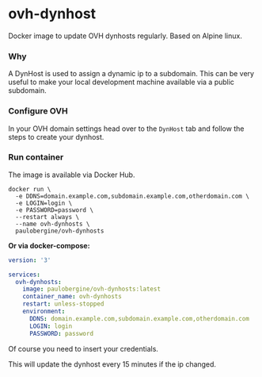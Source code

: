 # ovh-dynhost
Docker image to update OVH dynhosts regularly. Based on Alpine linux.

### Why
A DynHost is used to assign a dynamic ip to a subdomain.
This can be very useful to make your local development machine available via a public subdomain.

### Configure OVH
In your OVH domain settings head over to the `DynHost` tab and follow the steps to create your dynhost.

### Run container
The image is available via Docker Hub.

```
docker run \
  -e DDNS=domain.example.com,subdomain.example.com,otherdomain.com \
  -e LOGIN=login \
  -e PASSWORD=password \
  --restart always \
  --name ovh-dynhosts \
  paulobergine/ovh-dynhosts
```

**Or via docker-compose:**

```yml
version: '3'

services:
  ovh-dynhosts:
    image: paulobergine/ovh-dynhosts:latest
    container_name: ovh-dynhosts
    restart: unless-stopped
    environment:
      DDNS: domain.example.com,subdomain.example.com,otherdomain.com
      LOGIN: login
      PASSWORD: password
```

Of course you need to insert your credentials.

This will update the dynhost every 15 minutes if the ip changed.
